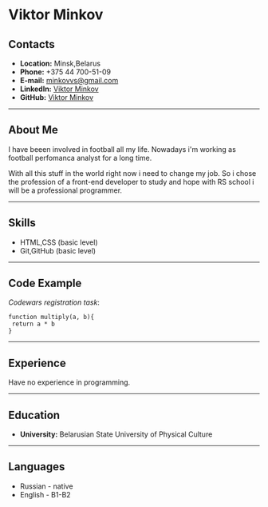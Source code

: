 # Viktor Minkov


## Contacts
+ **Location:** Minsk,Belarus
+ **Phone:** +375 44 700-51-09
+ **E-mail:** minkovvs@gmail.com
+ **LinkedIn:** [Viktor Minkov](https://www.linkedin.com/in/viktor-minkov-1214b6236/)
+ **GitHub:** [Viktor Minkov](https://github.com/ViktorMinkov)

---
## About Me

I have beeen involved in football all my life. Nowadays i'm working as football perfomanca analyst for a long time.

 With all this stuff in the world right now i need to change my job. So i chose the profession of a front-end developer to study and hope with RS school i will be a professional programmer.


---
## Skills 
 * HTML,CSS (basic level)
 * Git,GitHub (basic level)

---
## Code Example 
_Codewars registration task_:
```
function multiply(a, b){
 return a * b
}
```
---
## Experience
Have no experience in programming.

---
## Education 
+ **University:** Belarusian State University of Physical Culture
---
## Languages 
 * Russian - native
 * English - B1-B2
